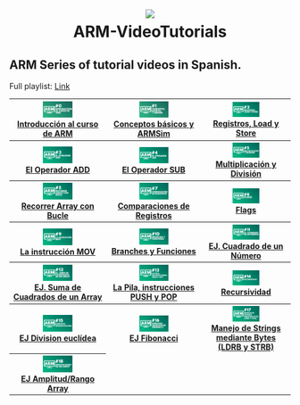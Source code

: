 
<h1 align="center">
  <img src="https://cdn.sparkfun.com/assets/home_page_posts/2/3/2/6/arm_logo.png" width="250">
  <br>
  ARM-VideoTutorials
</h1>

<h2>ARM Series of tutorial videos in Spanish.</h2>

Full playlist: <a href="https://www.youtube.com/playlist?list=PLqsewl9xsOjZoZ_0HeQxJ3w0vvTuQaa72">Link</a>

<table>
  <tr>
    <th><a href="https://youtu.be/ZfWXKLYiDc4"><img width="33%" src="https://github.com/memoriasIT/ARM-VideoTutorials/blob/master/src/0.png"><br>Introducción al curso de ARM
</a></th>
    <th><a href="https://youtu.be/n25dof0zuvk"><img width="33%" src="https://github.com/memoriasIT/ARM-VideoTutorials/blob/master/src/1.png"><br> Conceptos básicos y ARMSim</a></th>
    <th><a href="https://youtu.be/l48wuEd1Y88"><img width="33%" src="https://github.com/memoriasIT/ARM-VideoTutorials/blob/master/src/2.png"><br> Registros, Load y Store</a></th>
  </tr>
  <tr>
    <th><a href="https://youtu.be/q0d38eUImo0"><img width="33%" src="https://github.com/memoriasIT/ARM-VideoTutorials/blob/master/src/3.png"><br>  El Operador ADD</a></th>
    <th><a href="https://youtu.be/ncGFJH9FWKA"><img width="33%" src="https://github.com/memoriasIT/ARM-VideoTutorials/blob/master/src/4.png"><br> El Operador SUB</a></th>
    <th><a href="https://youtu.be/pL-ANd8cAxI"><img width="33%" src="https://github.com/memoriasIT/ARM-VideoTutorials/blob/master/src/5.png"><br> Multiplicación y División</a></th>
  </tr>
    <tr>
    <th><a href="https://youtu.be/6hneFmW5tPI"><img width="33%" src="https://github.com/memoriasIT/ARM-VideoTutorials/blob/master/src/6.png"><br>  Recorrer Array con Bucle</a></th>
    <th><a href="https://youtu.be/IA3uGPFRobM"><img width="33%" src="https://github.com/memoriasIT/ARM-VideoTutorials/blob/master/src/7.png"><br> Comparaciones de Registros</a></th>
    <th><a href="https://youtu.be/IA3uGPFRobM"><img width="33%" src="https://github.com/memoriasIT/ARM-VideoTutorials/blob/master/src/8.png"><br> Flags</a></th>
  </tr>
      <tr>
    <th><a href="https://youtu.be/c3aNK4F3jB8"><img width="33%" src="https://github.com/memoriasIT/ARM-VideoTutorials/blob/master/src/9.png"><br>  La instrucción MOV</a></th>
    <th><a href="https://youtu.be/4GguPsrLppQ"><img width="33%" src="https://github.com/memoriasIT/ARM-VideoTutorials/blob/master/src/10.png"><br>  Branches y Funciones</a></th>
    <th><a href="https://youtu.be/WeB448GZ-EU"><img width="33%" src="https://github.com/memoriasIT/ARM-VideoTutorials/blob/master/src/11.png"><br>  EJ. Cuadrado de un Número</a></th>
  </tr>
      <tr>
    <th><a href="https://youtu.be/oxTcGqMkQVA"><img width="33%" src="https://github.com/memoriasIT/ARM-VideoTutorials/blob/master/src/12.png"><br>  EJ. Suma de Cuadrados de un Array</a></th>
    <th><a href="https://youtu.be/lEZ4ER2Q1mg"><img width="33%" src="https://github.com/memoriasIT/ARM-VideoTutorials/blob/master/src/13.png"><br> La Pila, instrucciones PUSH y POP</a></th>
    <th><a href="https://youtu.be/OCbYkDqNzWI"><img width="33%" src="https://github.com/memoriasIT/ARM-VideoTutorials/blob/master/src/14.png"><br> Recursividad</a></th>
  </tr>
      <tr>
    <th><a href="https://youtu.be/TocQc-P2OLs"><img width="33%" src="https://github.com/memoriasIT/ARM-VideoTutorials/blob/master/src/15.png"><br>   EJ Division euclídea</a></th>
    <th><a href="https://youtu.be/cKcHV7eZayc"><img width="33%" src="https://github.com/memoriasIT/ARM-VideoTutorials/blob/master/src/16.png"><br> EJ Fibonacci</a></th>
    <th><a href="https://youtu.be/gInOKcg8LPU"><img width="33%" src="https://github.com/memoriasIT/ARM-VideoTutorials/blob/master/src/17.png"><br>  Manejo de Strings mediante Bytes (LDRB y STRB)</a></th>
  </tr>
      <tr>
    <th><a href="https://youtu.be/GqvUbTPMyaw"><img width="33%" src="https://github.com/memoriasIT/ARM-VideoTutorials/blob/master/src/18.png"><br>  EJ Amplitud/Rango Array</a></th>
  </tr>
</table>
